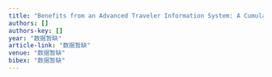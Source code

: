 ```yaml
---
title: "Benefits from an Advanced Traveler Information System: A Cumulative Prospect Theory Model with Heterogeneous Users and Endogenous Market Penetration"
authors: []
authors-key: []
year: "数据暂缺"
article-link: "数据暂缺"
venue: "数据暂缺"
bibex: "数据暂缺"
---
```

